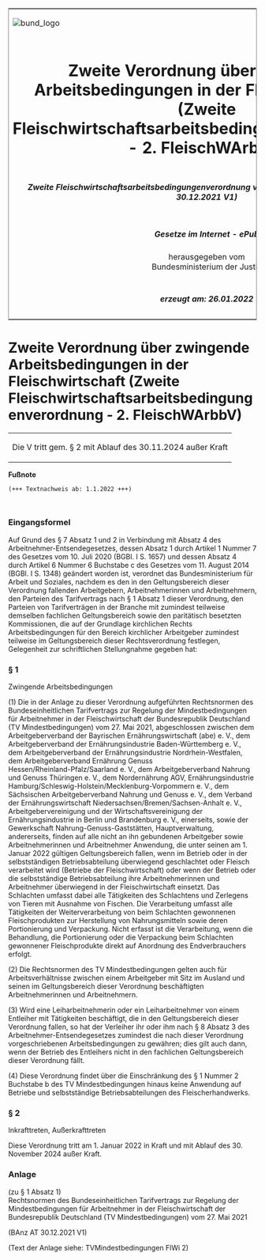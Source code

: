 <span id="DECKBLATT.html"></span>

<table border="0" frame="border" width="100%">

<tr valign="top">

<td align="left">

![bund\_logo](BfJ_2021_Web_de_de.gif)

</td>

<td align="right">

 

</td>

</tr>

<tr align="center" valign="middle">

<td colspan="2">

# Zweite Verordnung über zwingende Arbeitsbedingungen in der Fleischwirtschaft (Zweite Fleischwirtschaftsarbeitsbedingungenverordnung - 2. FleischWArbbV)

</td>

</tr>

<tr align="center" valign="middle">

<td colspan="2">

##### Zweite Fleischwirtschaftsarbeitsbedingungenverordnung vom 21. Dezember 2021 (BAnz AT 30.12.2021 V1)

</td>

</tr>

<tr align="center" valign="middle">

<td colspan="2">

  
  

##### Gesetze im Internet - ePub  
  
herausgegeben vom  
Bundesministerium der Justiz

</td>

</tr>

<tr align="center" valign="bottom">

<td colspan="2">

  
  

##### erzeugt am: 26.01.2022

</td>

</tr>

</table>

<span id="BJNR636400021.html"></span>

# Zweite Verordnung über zwingende Arbeitsbedingungen in der Fleischwirtschaft (Zweite Fleischwirtschaftsarbeitsbedingungenverordnung - 2. FleischWArbbV)

<div>

<div class="jnhtml">

<table width="100%">

<colgroup>

<col width="10%">

</col>

<col width="90%">

</col>

</colgroup>

<tr>

<td class="StandkommentarAufh" colspan="2">

Die V tritt gem. § 2 mit Ablauf des 30.11.2024 außer Kraft

</div>

</div>

</td>

</tr>

</table>

</div>

</div>

<div>

  
**Fußnote**

<div class="jnhtml">

<div>

<div class="jurAbsatz">

  

``` 
(+++ Textnachweis ab: 1.1.2022 +++)

 
```

</div>

</div>

</div>

</div>

<span id="BJNR636400021BJNE000100000.html"></span>

### Eingangsformel  

<div>

<div class="jnhtml">

<div>

<div class="jurAbsatz">

Auf Grund des § 7 Absatz 1 und 2 in Verbindung mit Absatz 4 des
Arbeitnehmer-Entsendegesetzes, dessen Absatz 1 durch Artikel 1 Nummer 7
des Gesetzes vom 10. Juli 2020 (BGBl. I S. 1657) und dessen Absatz 4
durch Artikel 6 Nummer 6 Buchstabe c des Gesetzes vom 11. August 2014
(BGBl. I S. 1348) geändert worden ist, verordnet das Bundesministerium
für Arbeit und Soziales, nachdem es den in den Geltungsbereich dieser
Verordnung fallenden Arbeitgebern, Arbeitnehmerinnen und Arbeitnehmern,
den Parteien des Tarifvertrags nach § 1 Absatz 1 dieser Verordnung, den
Parteien von Tarifverträgen in der Branche mit zumindest teilweise
demselben fachlichen Geltungsbereich sowie den paritätisch besetzten
Kommissionen, die auf der Grundlage kirchlichen Rechts
Arbeitsbedingungen für den Bereich kirchlicher Arbeitgeber zumindest
teilweise im Geltungsbereich dieser Rechtsverordnung festlegen,
Gelegenheit zur schriftlichen Stellungnahme gegeben hat:

</div>

</div>

</div>

</div>

<span id="BJNR636400021BJNE000200000.html"></span>

### § 1  
Zwingende Arbeitsbedingungen

<div>

<div class="jnhtml">

<div>

<div class="jurAbsatz">

(1) Die in der Anlage zu dieser Verordnung aufgeführten Rechtsnormen des
Bundeseinheitlichen Tarifvertrags zur Regelung der Mindestbedingungen
für Arbeitnehmer in der Fleischwirtschaft der Bundesrepublik
Deutschland (TV Mindestbedingungen) vom 27. Mai 2021, abgeschlossen
zwischen dem Arbeitgeberverband der Bayrischen
<span style="white-space: nowrap">Ernährungswirtschaft</span> (abe) e.
V., dem Arbeitgeberverband der Ernährungsindustrie Baden-Württemberg e.
V., dem Arbeitgeberverband der Ernährungsindustrie Nordrhein-Westfalen,
dem Arbeitgeberverband Ernährung Genuss
<span style="white-space: nowrap">Hessen/Rheinland-Pfalz/Saarland e.
V.,</span> dem Arbeitgeberverband Nahrung und Genuss Thüringen e. V.,
dem Nordernährung AGV, Ernährungsindustrie
Hamburg/Schleswig-Holstein/Mecklenburg-Vorpommern e. V., dem Sächsischen
Arbeitgeberverband Nahrung und Genuss e. V., dem Verband der
Ernährungswirtschaft Niedersachsen/Bremen/Sachsen-Anhalt e. V.,
Arbeitgebervereinigung und der Wirtschaftsvereinigung der
Ernährungsindustrie in Berlin und Brandenburg e. V., einerseits, sowie
der Gewerkschaft Nahrung-Genuss-Gaststätten, Hauptverwaltung,
andererseits, finden auf alle nicht an ihn gebundenen Arbeitgeber sowie
Arbeitnehmerinnen und Arbeitnehmer Anwendung, die unter seinen am 1.
Januar 2022 gültigen Geltungsbereich fallen, wenn im Betrieb oder in der
selbstständigen Betriebsabteilung überwiegend geschlachtet oder Fleisch
verarbeitet wird (Betriebe der Fleischwirtschaft) oder wenn der Betrieb
oder die selbstständige Betriebsabteilung ihre Arbeitnehmerinnen und
Arbeitnehmer überwiegend in der Fleischwirtschaft einsetzt. Das
Schlachten umfasst dabei alle Tätigkeiten des Schlachtens und Zerlegens
von Tieren mit Ausnahme von Fischen. Die Verarbeitung umfasst alle
Tätigkeiten der Weiterverarbeitung von beim Schlachten gewonnenen
Fleischprodukten zur Herstellung von Nahrungsmitteln sowie deren
Portionierung und Verpackung. Nicht erfasst ist die Verarbeitung, wenn
die Behandlung, die Portionierung oder die Verpackung beim Schlachten
gewonnener Fleischprodukte direkt auf Anordnung des Endverbrauchers
erfolgt.

</div>

<div class="jurAbsatz">

(2) Die Rechtsnormen des TV Mindestbedingungen gelten auch für
Arbeitsverhältnisse zwischen einem Arbeitgeber mit Sitz im Ausland und
seinen im Geltungsbereich dieser Verordnung beschäftigten
Arbeitnehmerinnen und Arbeitnehmern.

</div>

<div class="jurAbsatz">

(3) Wird eine Leiharbeitnehmerin oder ein Leiharbeitnehmer von einem
Entleiher mit Tätigkeiten beschäftigt, die in den Geltungsbereich dieser
Verordnung fallen, so hat der Verleiher ihr oder ihm nach § 8 Absatz 3
des Arbeitnehmer-Entsendegesetzes zumindest die nach dieser Verordnung
vorgeschriebenen Arbeitsbedingungen zu gewähren; dies gilt auch dann,
wenn der Betrieb des Entleihers nicht in den fachlichen Geltungsbereich
dieser Verordnung fällt.

</div>

<div class="jurAbsatz">

(4) Diese Verordnung findet über die Einschränkung des § 1 Nummer 2
Buchstabe b des TV Mindestbedingungen hinaus keine Anwendung auf
Betriebe und selbstständige Betriebsabteilungen des Fleischerhandwerks.

</div>

</div>

</div>

</div>

<span id="BJNR636400021BJNE000300000.html"></span>

### § 2  
Inkrafttreten, Außerkrafttreten

<div>

<div class="jnhtml">

<div>

<div class="jurAbsatz">

Diese Verordnung tritt am 1. Januar 2022 in Kraft und mit Ablauf des 30.
November 2024 außer Kraft.

</div>

</div>

</div>

</div>

<span id="BJNR636400021BJNE000400000.html"></span>

### Anlage  
(zu § 1 Absatz 1)  
Rechtsnormen des Bundeseinheitlichen Tarifvertrags zur Regelung der Mindestbedingungen für Arbeitnehmer in der Fleischwirtschaft der Bundesrepublik Deutschland (TV Mindestbedingungen) vom 27. Mai 2021

<div>

<div class="jnhtml">

<div>

<div class="jurAbsatz">

<div class="kommentar_Fundstelle">

(BAnz AT 30.12.2021 V1)

</div>

  
(Text der Anlage siehe: TVMindestbedingungen FlWi 2)

</div>

</div>

</div>

</div>
